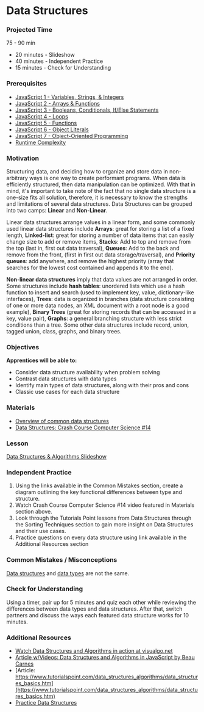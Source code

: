 # Data Structures

### Projected Time

75 - 90 min

- 20 minutes - Slideshow
- 40 minutes - Independent Practice
- 15 minutes - Check for Understanding

### Prerequisites

- [JavaScript 1 - Variables, Strings, & Integers](https://github.com/Techtonica/curriculum/blob/master/javascript/javascript-1.md)
- [JavaScript 2 - Arrays & Functions](https://github.com/Techtonica/curriculum/blob/master/javascript/javascript-2.md)
- [JavaScript 3 - Booleans, Conditionals, If/Else Statements](https://github.com/Techtonica/curriculum/blob/master/javascript/javascript-3.md)
- [JavaScript 4 - Loops](https://github.com/Techtonica/curriculum/blob/master/javascript/javascript-4.md)
- [JavaScript 5 - Functions](https://github.com/Techtonica/curriculum/blob/master/javascript/javascript-5.md)
- [JavaScript 6 - Object Literals](https://github.com/Techtonica/curriculum/blob/master/javascript/javascript-6-object-literals.md)
- [JavaScript 7 - Object-Oriented Programming](https://github.com/Techtonica/curriculum/blob/master/javascript/javascript-7-oop.md)
- [Runtime Complexity](https://github.com/Techtonica/curriculum/tree/master/runtime-complexity/runtime-complexity.md)


### Motivation

Structuring data, and deciding how to organize and store data in non-arbitrary ways is one way to create performant programs. When data is efficiently structured, then data manipulation can be optimized. With that in mind, it's important to take note of the fact that no single data structure is a one-size fits all solution, therefore, it is necessary to know the strengths and limitations of several data structures. Data Structures can be grouped into two camps: **Linear** and **Non-Linear**. 

Linear data structures arrange values in a linear form, and some commonly used linear data structures include
**Arrays**: great for storing a list of a fixed length,
**Linked-list**: great for storing a number of data items that can easily change size to add or remove items, 
**Stacks**: Add to top and remove from the top (last in, first out data traversal),
**Queues**: Add to the back and remove from the front, (first in first out data storage/traversal), and 
**Priority queues**: add anywhere, and remove the highest priority (array that searches for the lowest cost contained and appends it to the end).

**Non-linear data structures** imply that data values are not arranged in order. Some structures include 
**hash tables**: unordered lists which use a hash function to insert and search (used to implement key, value, dictionary-like interfaces), 
**Trees**: data is organized in branches (data structure consisting of one or more data nodes, an XML document with a root node is a good example),
**Binary Trees** (great for storing records that can be accessed in a key, value pair),
**Graphs**: a general branching structure with less strict conditions than a tree.
Some other data structures include record, union, tagged union, class, graphs, and binary trees.

### Objectives

**Apprentices will be able to:**
- Consider data structure availability when problem solving
- Contrast data structures with data types
- Identify main types of data structures, along with their pros and cons
- Classic use cases for each data structure

### Materials

- [Overview of common data structures](https://www.topcoder.com/community/data-science/data-science-tutorials/data-structures/)
- [Data Structures: Crash Course Computer Science #14 ](https://youtu.be/DuDz6B4cqVc)

### Lesson

[Data Structures & Algorithms Slideshow](https://docs.google.com/presentation/d/1Vxx4hTzi8JFO8TFWS4dU4q2tyIEq7iBex59m6-k68XA/edit?usp=sharing)

### Independent Practice 

1. Using the links available in the Common Mistakes section, create a diagram outlining the key functional differences between type and structure.
2. Watch Crash Course Computer Science #14 video featured in Materials section above.
3. Look through the Tutorials Point lessons from Data Structures through the Sorting Techniques section to gain more insight on Data Structures and their use cases.
4. Practice questions on every data structure using link available in the Additional Resources section

### Common Mistakes / Misconceptions

[Data structures](https://en.wikipedia.org/wiki/Data_structure) and [data types](https://en.wikipedia.org/wiki/Data_type) are not the same. 

### Check for Understanding

Using a timer, pair up for 5 minutes and quiz each other while reviewing the differences between data types and data structures. After that, switch partners and discuss the ways each featured data structure works for 10 minutes.

### Additional Resources
- [Watch Data Structures and Algorithms in action at visualgo.net](https://visualgo.net/en)
- [Article w/Videos:  Data Structures and Algorithms in JavaScript by Beau Carnes](https://medium.freecodecamp.org/10-common-data-structures-explained-with-videos-exercises-aaff6c06fb2b)
- [Article: https://www.tutorialspoint.com/data_structures_algorithms/data_structures_basics.htm](https://www.tutorialspoint.com/data_structures_algorithms/data_structures_basics.htm)
- [Practice Data Structures](https://www.hackerearth.com/practice/data-structures/arrays/1-d/tutorial/)
